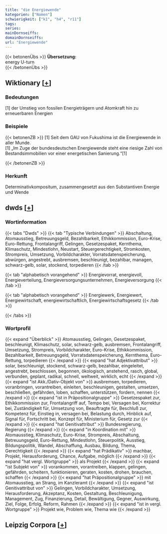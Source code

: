 ```yaml
---
title: "die Energiewende"
kategorien: ["Nomen"]
schwierigkeit: ["k1", "h4", "r11"]
tags:
series:
mainDornseiffs:
domainDornseiffs:
url: "Energiewende"
---
```


{{< betonenÜbs >}}
**Übersetzung:**  
energy U-turn  
{{< /betonenÜbs >}}

## Wiktionary [[+](https://de.wiktionary.org/wiki/Energiewende)]

### Bedeutungen
[1] der Umstieg von fossilen Energieträgern und Atomkraft hin zu erneuerbaren Energien  

### Beispiele
{{< betonenZB >}}
[1] Seit dem GAU von Fukushima ist die Energiewende in aller Munde.  
[1] „Im Zuge der bundesdeutschen Energiewende steht eine riesige Zahl von Bestandsimmobilien vor einer energetischen Sanierung.“[1]  

{{< /betonenZB >}}
### Herkunft
Determinativkompositum, zusammengesetzt aus den Substantiven Energie und Wende  



## dwds [[+](https://www.dwds.de/wb/Energiewende)]

### Wortinformation
{{< tabs "Dwds" >}}
{{< tab "Typische Verbindungen" >}}
Abschaltung, Atomausstieg, Betreuungsgeld, Bezahlbarkeit, Ethikkommission, Euro-Krise, Euro-Rettung, Frontalangriff, Gelingen, Gesetzespaket, Kernthema, Klimaschutz, Mindestlohn, Neustart, Steuergerechtigkeit, Stromkosten, Strompreis, Umsetzung, Vorbildcharakter, Vorratsdatenspeicherung, abwürgen, angestrebt, ausbremsen, beschleunigt, bezahlbar, managen, schwarz-gelb, solar, stockend, torpedieren
{{< /tab >}}

{{< tab "alphabetisch vorangehend" >}}
Energievorrat, energievoll, Energieverteilung, Energieversorgungsunternehmen, Energieversorgung
{{< /tab >}}

{{< tab "alphabetisch vorangehend" >}}
Energiewerk, Energiewert, Energiewirtschaft, energiewirtschaftlich, Energiewirtschaftsgesetz
{{< /tab >}}

{{< /tabs >}}

### Wortprofil
{{< expand "Überblick" >}} Atomausstieg, Gelingen, Gesetzespaket, beschleunigt, Klimaschutz, solar, schwarz-gelb, ausbremsen, Frontalangriff, Umsetzung, Strompreis, Vorbildcharakter, Euro-Krise, Ethikkommission, Bezahlbarkeit, Betreuungsgeld, Vorratsdatenspeicherung, Kernthema, Euro-Rettung, torpedieren {{< /expand >}}
{{< expand "hat Adjektivattribut" >}} solar, beschleunigt, stockend, schwarz-gelb, bezahlbar, eingeleitet, angestrebt, beschlossen, begonnen, ökologisch, anstehend, rasch, global, verbunden, geplant, radikal, schnell, weltweit, wirklich, echt {{< /expand >}}
{{< expand "ist Akk./Dativ-Objekt von" >}} ausbremsen, torpedieren, voranbringen, vorantreiben, einleiten, beschleunigen, gestalten, umsetzen, beschließen, gefährden, loben, schaffen, unterstützen, fordern, nennen {{< /expand >}}
{{< expand "ist in Präpositionalgruppe" >}} Gesetzespaket zur, Ethikkommission zur, Frontalangriff auf, Tempo bei, Versagen bei, Korrektur bei, Zuständigkeit für, Umsetzung von, Beauftragte für, Beschluß zur, Kompetenz für, Einstieg in, versagen bei, Belastung durch, Hinblick auf, Signal für, Fortschritt bei, Konzept für, Ministerium für, Gesetz zur {{< /expand >}}
{{< expand "hat Genitivattribut" >}} Bundesregierung, Regierung {{< /expand >}}
{{< expand "in Koordination mit" >}} Atomausstieg, Klimaschutz, Euro-Krise, Strompreis, Abschaltung, Betreuungsgeld, Euro-Rettung, Mindestlohn, Steuerpolitik, Ausstieg, Bildungspolitik, Wandel, Abschaffung, Ausbau, Bildung, Thema, Gerechtigkeit {{< /expand >}}
{{< expand "hat Prädikativ" >}} machbar, Projekt, Herausforderung, Chance, Aufgabe, möglich {{< /expand >}}
{{< expand "hat vergl. Wortgruppe" >}} als Projekt {{< /expand >}}
{{< expand "ist Subjekt von" >}} vorankommen, vorantreiben, klappen, gelingen, gefährden, scheitern, funktionieren, geraten, kosten, drohen, brauchen, schaffen {{< /expand >}}
{{< expand "hat Präpositionalgruppe" >}} mit Atomausstieg, an Strang, im Kanzleramt {{< /expand >}}
{{< expand "ist Genitivattribut von" >}} Gelingen, Vorbildcharakter, Umsetzung, Herausforderung, Akzeptanz, Kosten, Gestaltung, Beschleunigung, Management, Zug, Finanzierung, Detail, Bewältigung, Gegner, Auswirkung, Ziel, Folge, Erfolg, Reform, Rahmen {{< /expand >}}
{{< expand "ist in vergl. Wortgruppe" >}} Projekt wie, Problem wie, Thema wie {{< /expand >}}

## Leipzig Corpora [[+](https://corpora.uni-leipzig.de/en/res?word=Energiewende&corpusId=deu_newscrawl-public_2018)]

